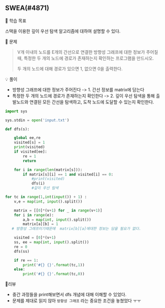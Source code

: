 ## SWEA(#4871)

📗 학습 목표

스택을 이용한 깊이 우선 탐색 알고리즘에 대하여 설명할 수 있다.



📝 문제

>V개 이내의 노드를 E개의 간선으로 연결한 방향성 그래프에 대한 정보가 주어질 때, 특정한 두 개의 노드에 경로가 존재하는지 확인하는 프로그램을 만드시오.
>
>두 개의 노드에 대해 경로가 있으면 1, 없으면 0을 출력한다.



💡 풀이

* 방향성 그래프에 대한 정보가 주어진다 -> 1. 간선 정보를 matrix에 담는다
* 특정한 두 개의 노드에 경로가 존재하는지 확인한다 -> 2. 깊이 우선 탐색을 통해 출발노드와 연결된 모든 간선을 탐색하고, 도착 노드에 도달할 수 있는지 확인한다. 

```python
import sys

sys.stdin = open('input.txt')

def dfs(s):

    global ee,re
    visited[s] = 1
    print(visited)
    if visited[ee]:
        re = 1
        return

    for i in range(len(matrix[s])):
        if matrix[s][i] == 1 and visited[i] == 0:
            #print(visited)
            dfs(i)
            #깊이 우선 탐색

for tc in range(1,int(input()) + 1) :
    v,e = map(int, input().split())

    matrix = [[0]*(v+1) for _ in range(v+1)]
    for i in range(e):
        a,b = map(int, input().split())
        matrix[a][b] = 1
   # 방향성 그래프이기때문에  matrix[b][a]에대한 정보는 담을 필요가 없다. 

    visited = [0]*(v+1)
    ss, ee = map(int, input().split())
    re = 0
    dfs(ss)

    if re == 1:
        print('#{} {}'.format(tc,1))
    else:
        print('#{} {}'.format(tc,0))

```



📌리뷰

* 중간 과정들을 print해보면서 dfs 개념에 대해 이해할 수 있었다.
* 문제를 제대로 읽지 않아 `방향성 그래프` 라는 중요한 조건을 놓쳤었다 ㅜㅜ

